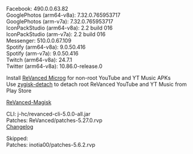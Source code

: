 Facebook: 490.0.0.63.82  
GooglePhotos (arm64-v8a): 7.32.0.765953717  
GooglePhotos (arm-v7a): 7.32.0.765953717  
IconPackStudio (arm64-v8a): 2.2 build 016  
IconPackStudio (arm-v7a): 2.2 build 016  
Messenger: 510.0.0.67.109  
Spotify (arm64-v8a): 9.0.50.416  
Spotify (arm-v7a): 9.0.50.416  
Twitch (arm64-v8a): 24.7.1  
Twitter (arm64-v8a): 10.86.0-release.0  

Install [ReVanced Microg](https://github.com/ReVanced/GmsCore/releases) for non-root YouTube and YT Music APKs  
Use [zygisk-detach](https://github.com/j-hc/zygisk-detach) to detach root ReVanced YouTube and YT Music from Play Store  

[ReVanced-Magisk](https://github.com/kingsmanvn1x32/ReVanced-Magisk)
  
CLI: j-hc/revanced-cli-5.0.0-all.jar  
Patches: ReVanced/patches-5.27.0.rvp  
[Changelog](https://github.com/ReVanced/revanced-patches/releases/tag/v5.27.0)  

Skipped:  
Patches: inotia00/patches-5.6.2.rvp      
